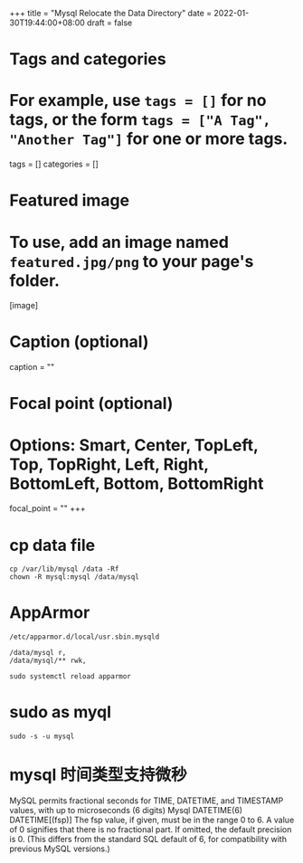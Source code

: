 +++
title = "Mysql Relocate the Data Directory"
date = 2022-01-30T19:44:00+08:00
draft = false

# Tags and categories
# For example, use `tags = []` for no tags, or the form `tags = ["A Tag", "Another Tag"]` for one or more tags.
tags = []
categories = []

# Featured image
# To use, add an image named `featured.jpg/png` to your page's folder. 
[image]
  # Caption (optional)
  caption = ""

  # Focal point (optional)
  # Options: Smart, Center, TopLeft, Top, TopRight, Left, Right, BottomLeft, Bottom, BottomRight
  focal_point = ""
+++


# cp data file

```
cp /var/lib/mysql /data -Rf
chown -R mysql:mysql /data/mysql
```

# AppArmor 


`/etc/apparmor.d/local/usr.sbin.mysqld`

```
/data/mysql r,
/data/mysql/** rwk, 
```

```
sudo systemctl reload apparmor 
```

# sudo as myql

```
sudo -s -u mysql
```

# mysql 时间类型支持微秒


MySQL permits fractional seconds for TIME, DATETIME,
and TIMESTAMP values, with up to microseconds (6 digits)
Mysql DATETIME(6)  DATETIME[(fsp)]
The fsp value, if given, must be in the range 0 to 6. A value of 0
signifies that there is no fractional part. If omitted, the default
precision is 0. (This differs from the standard SQL default of 6,
for compatibility with previous MySQL versions.)
